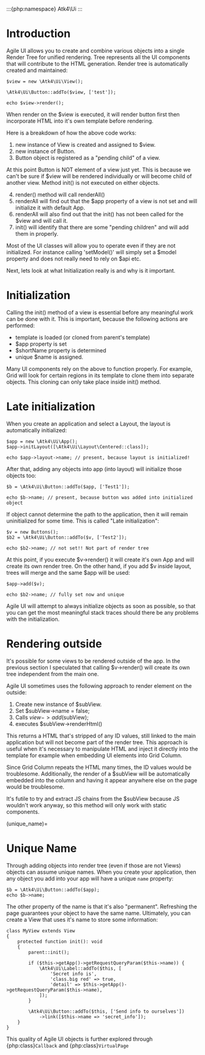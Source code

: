 :::{php:namespace} Atk4\Ui
:::

# Introduction

Agile UI allows you to create and combine various objects into a single Render Tree for unified rendering. Tree represents
all the UI components that will contribute to the HTML generation. Render tree is automatically created and maintained:

```
$view = new \Atk4\Ui\View();

\Atk4\Ui\Button::addTo($view, ['test']);

echo $view->render();
```

When render on the $view is executed, it will render button first then incorporate HTML into it's own template before rendering.

Here is a breakdown of how the above code works:

1. new instance of View is created and assigned to $view.
2. new instance of Button.
3. Button object is registered as a "pending child" of a view.

At this point Button is NOT element of a view just yet. This is because we can't be sure if $view will be rendered individually
or will become child of another view. Method init() is not executed on either objects.

4. render() method will call renderAll()
5. renderAll will find out that the $app property of a view is not set and will initialize it with default App.
6. renderAll will also find out that the init() has not been called for the $view and will call it.
7. init() will identify that there are some "pending children" and will add them in properly.

Most of the UI classes will allow you to operate even if they are not initialized. For instance calling 'setModel()' will
simply set a $model property and does not really need to rely on $api etc.

Next, lets look at what Initialization really is and why is it important.

# Initialization

Calling the init() method of a view is essential before any meaningful work can be done with it. This is important, because
the following actions are performed:

- template is loaded (or cloned from parent's template)
- $app property is set
- $shortName property is determined
- unique $name is assigned.

Many UI components rely on the above to function properly. For example, Grid will look for certain regions in its template
to clone them into separate objects. This cloning can only take place inside init() method.

# Late initialization

When you create an application and select a Layout, the layout is automatically initialized:

```
$app = new \Atk4\Ui\App();
$app->initLayout([\Atk4\Ui\Layout\Centered::class]);

echo $app->layout->name; // present, because layout is initialized!
```

After that, adding any objects into app (into layout) will initialize those objects too:

```
$b = \Atk4\Ui\Button::addTo($app, ['Test1']);

echo $b->name; // present, because button was added into initialized object
```

If object cannot determine the path to the application, then it will remain uninitialized for some time. This is called
"Late initialization":

```
$v = new Buttons();
$b2 = \Atk4\Ui\Button::addTo($v, ['Test2']);

echo $b2->name; // not set!! Not part of render tree
```

At this point, if you execute $v->render() it will create it's own App and will create its own render tree. On the other
hand, if you add $v inside layout, trees will merge and the same $app will be used:

```
$app->add($v);

echo $b2->name; // fully set now and unique
```

Agile UI will attempt to always initialize objects as soon as possible, so that you can get the most meaningful stack traces
should there be any problems with the initialization.

# Rendering outside

It's possible for some views to be rendered outside of the app. In the previous section I speculated that calling $v->render()
will create its own tree independent from the main one.

Agile UI sometimes uses the following approach to render element on the outside:

1. Create new instance of $subView.
2. Set $subView->name = false;
3. Calls $view->add($subView);
4. executes $subView->renderHtml()

This returns a HTML that's stripped of any ID values, still linked to the main application but will not become part of the
render tree. This approach is useful when it's necessary to manipulate HTML and inject it directly into the template for
example when embedding UI elements into Grid Column.

Since Grid Column repeats the HTML many times, the ID values would be troublesome. Additionally, the render of a $subView
will be automatically embedded into the column and having it appear anywhere else on the page would be troublesome.

It's futile to try and extract JS chains from the $subView because JS wouldn't work anyway, so this method will only work
with static components.

(unique_name)=

# Unique Name

Through adding objects into render tree (even if those are not Views) objects can assume unique names. When you create
your application, then any object you add into your app will have a unique `name` property:

```
$b = \Atk4\Ui\Button::addTo($app);
echo $b->name;
```

The other property of the name is that it's also "permanent". Refreshing the page guarantees your object to have the same
name. Ultimately, you can create a View that uses it's name to store some information:

```
class MyView extends View
{
    protected function init(): void
    {
        parent::init();

        if ($this->getApp()->getRequestQueryParam($this->name)) {
            \Atk4\Ui\Label::addTo($this, [
                'Secret info is',
                'class.big red' => true,
                'detail' => $this->getApp()->getRequestQueryParam($this->name),
            ]);
        }

        \Atk4\Ui\Button::addTo($this, ['Send info to ourselves'])
            ->link([$this->name => 'secret_info']);
    }
}
```

This quality of Agile UI objects is further explored through {php:class}`Callback` and {php:class}`VirtualPage`
